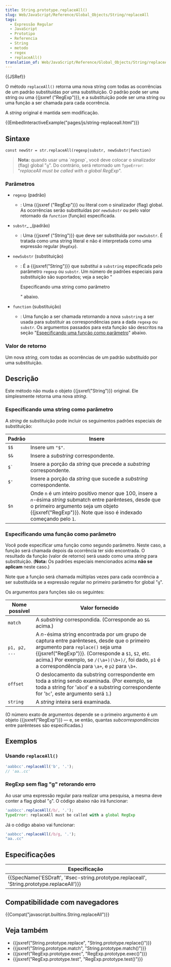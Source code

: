 ```yaml
---
title: String.prototype.replaceAll()
slug: Web/JavaScript/Reference/Global_Objects/String/replaceAll
tags:
  - Expressão Regular
  - JavaScript
  - Prototipo
  - Referencia
  - String
  - metodo
  - regex
  - replaceAll()
translation_of: Web/JavaScript/Reference/Global_Objects/String/replaceAll
---
```

{{JSRef}}

O método `replaceAll()` retorna uma nova string com todas as ocorrências de um padrão substituídas por uma substituição. O padrão pode ser uma string ou uma {{jsxref ("RegExp")}}, e a substituição pode ser uma string ou uma função a ser chamada para cada ocorrência.

A _string_ original é mantida sem modificação.

{{EmbedInteractiveExample("pages/js/string-replaceall.html")}}

## Sintaxe

```
const newStr = str.replaceAll(regexp|substr, newSubstr|function)
```

> **Nota:** quando usar uma \`_regexp_\`, você deve colocar o sinalizador (flag) global "`g`". Do contrário, será retornado um `TypeError`: "_replaceAll must be called with a global RegExp_".

### Parâmetros

- `regexp` (padrão)
  - : Uma {{jsxref ("RegExp")}} ou literal com o sinalizador (flag) global. As ocorrências serão substituídas por _`newSubstr`_ ou pelo valor retornado da _`function`_ (função) especificada.
- `substr`\_ \_(padrão)
  - : Uma {{jsxref ("String")}} que deve ser substituída por `newSubstr`. É tratada como uma string literal e não é interpretada como uma expressão regular (_`RegExp`_).
- `newSubstr` (substituição)

  - : É a {{jsxref("String")}} que substitui a `substring` especificada pelo parâmetro `regexp` ou `substr`. Um número de padrões especiais para substituição são suportados; veja a seção "

    Especificando uma string como parâmetro

    " abaixo.

- `function` (substituição)
  - : Uma função a ser chamada retornando a nova `substring` a ser usada para substituir as correspondências para a dada `regexp` ou `substr`. Os argumentos passados para esta função são descritos na seção "[Especificando uma função como parâmetro](<#Especificando uma função como parâmetro>)" abaixo.

### Valor de retorno

Um nova _string_, com todas as ocorrências de um padrão substituído por uma substituição.

## Descrição

Este método não muda o objeto {{jsxref("String")}} original. Ele simplesmente retorna uma nova _string_.

### Especificando uma string como parâmetro

A _string_ de substituição pode incluir os seguimentos padrões especiais de substituição:

| Padrão   | Insere                                                                                                                                                                                                                          |
| -------- | ------------------------------------------------------------------------------------------------------------------------------------------------------------------------------------------------------------------------------- |
| `$$`     | Insere um `"$"`.                                                                                                                                                                                                                |
| `$&`     | Insere a _substring_ correspondente.                                                                                                                                                                                            |
| `` $` `` | Insere a porção da _string_ que precede a _substring_ correspondente.                                                                                                                                                           |
| `$'`     | Insere a porção da _string_ que sucede a _substring_ correspondente.                                                                                                                                                            |
| `$n`     | Onde `n` é um inteiro positivo menor que 100, insere a _`n`_-ésima _string_ submatch entre parênteses, desde que o primeiro argumento seja um objeto {{jsxref("RegExp")}}. Note que isso é indexado começando pelo `1`. |

### Especificando uma função como parâmetro

Você pode especificar uma função como segundo parâmetro. Neste caso, a função será chamada depois da ocorrência ter sido encontrada. O resultado da função (valor de retorno) será usado como uma _string_ para substituição. (**Nota:** Os padrões especiais mencionados acima **não se aplicam** neste caso.)

Note que a função será chamada múltiplas vezes para cada ocorrência a ser substituída se a expressão regular no primeiro parâmetro for global "`g`".

Os argumentos para funções são os seguintes:

| Nome possível | Valor fornecido                                                                                                                                                                                                                                                                                          |
| ------------- | -------------------------------------------------------------------------------------------------------------------------------------------------------------------------------------------------------------------------------------------------------------------------------------------------------- |
| `match`       | A _substring_ correspondida. (Corresponde ao `$&` acima.)                                                                                                                                                                                                                                                |
| `p1, p2, ...` | A _n_-ésima string encontrada por um grupo de captura entre parênteses, desde que o primeiro argumento para `replace()` seja uma {{jsxref("RegExp")}}. (Corresponde a `$1`, `$2`, etc. acima.) Por exemplo, se `/(\a+)(\b+)/`, foi dado, `p1` é a correspondência para `\a+`, e `p2` para `\b+`. |
| `offset`      | O deslocamento da substring correspondente em toda a string sendo examinada. (Por exemplo, se toda a string for '`abcd`' e a substring correspondente for '`bc`', este argumento será `1`.)                                                                                                              |
| `string`      | A _string_ inteira será examinada.                                                                                                                                                                                                                                                                       |

(O número exato de argumentos depende se o primeiro argumento é um objeto {{jsxref("RegExp")}} — e, se então, quantas _subcorrespondências_ entre parênteses são especificadas.)

## Exemplos

### Usando `replaceAll()`

```js
'aabbcc'.replaceAll('b', '.');
// 'aa..cc'
```

### RegExp sem flag "g" retorando erro

Ao usar uma expressão regular para realizar uma pesquisa, a mesma deve conter a flag global "`g`". O código abaixo não irá funcionar:

```js example-bad
'aabbcc'.replaceAll(/b/, '.');
TypeError: replaceAll must be called with a global RegExp
```

Já o código abaixo vai funcionar:

```js example-good
'aabbcc'.replaceAll(/b/g, '.');
"aa..cc"
```

## Especificações

| Especificação                                                                                                            |
| ------------------------------------------------------------------------------------------------------------------------ |
| {{SpecName('ESDraft', '#sec-string.prototype.replaceall', 'String.prototype.replaceAll')}} |

## Compatibilidade com navegadores

{{Compat("javascript.builtins.String.replaceAll")}}

## Veja também

- {{jsxref("String.prototype.replace", "String.prototype.replace()")}}
- {{jsxref("String.prototype.match", "String.prototype.match()")}}
- {{jsxref("RegExp.prototype.exec", "RegExp.prototype.exec()")}}
- {{jsxref("RegExp.prototype.test", "RegExp.prototype.test()")}}
